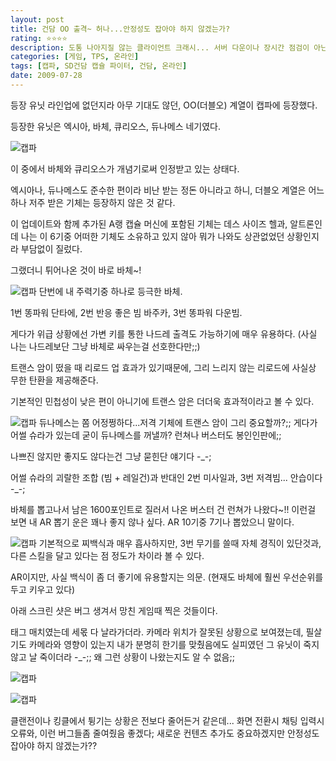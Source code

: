 ```yaml
---
layout: post
title: 건담 OO 출격~ 허나...안정성도 잡아야 하지 않겠는가?
rating: ⭐️⭐️⭐️⭐️
description: 도통 나아지질 않는 클라이언트 크래시... 서버 다운이나 장시간 점검이 아닌게 다행인가?
categories: [게임, TPS, 온라인]
tags: [캡파, SD건담 캡슐 파이터, 건담, 온라인]
date: 2009-07-28
---
```


등장 유닛 라인업에 없던지라 아무 기대도 않던, OO(더블오) 계열이 캡파에 등장했다.

등장한 유닛은 엑시아, 바체, 큐리오스, 듀나메스 네기였다.

![캡파](../../review/img/2009/sdgcf_22.jpeg)

이 중에서 바체와 큐리오스가 개념기로써 인정받고 있는 상태다.

엑시아나, 듀나메스도 준수한 편이라 비난 받는 정돈 아니라고 하니, 더블오 계열은 어느 하나 저주 받은 기체는 등장하지 않은 것 같다.

이 업데이트와 함께 추가된 A랭 캡슐 머신에 포함된 기체는 데스 사이즈 헬과, 알트론인데 나는 이 6기중 어떠한 기체도 소유하고 있지 않아 뭐가 나와도 상관없었던 상황인지라 부담없이 질렀다.

그랬더니 튀어나온 것이 바로 바체~!

![캡파](../../review/img/2009/sdgcf_23.jpeg)
단번에 내 주력기중 하나로 등극한 바체.

1번 똥파워 단타에, 2번 반응 좋은 빔 바주카, 3번 똥파워 다운빔.

게다가 위급 상황에선 가변 키를 통한 나드레 출격도 가능하기에 매우 유용하다. (사실 나는 나드레보단 그냥 바체로 싸우는걸 선호한다만;;)

트랜스 암이 떴을 때 리로드 업 효과가 있기때문에, 그리 느리지 않는 리로드에 사실상 무한 탄환을 제공해준다.

기본적인 민첩성이 낮은 편이 아니기에 트랜스 암은 더더욱 효과적이라고 볼 수 있다.

![캡파](../../review/img/2009/sdgcf_24.jpeg)
듀나메스는 쫌 어정쩡하다...저격 기체에 트랜스 암이 그리 중요할까?;; 게다가 어썰 슈라가 있는데 굳이 듀나메스를 꺼낼까? 런쳐나 버스터도 봉인인판에;;

나쁘진 않지만 좋지도 않다는건 그냥 묻힌단 얘기다 -_-;

어썰 슈라의 괴랄한 조합 (빔 + 레일건)과 반대인 2번 미사일과, 3번 저격빔... 안습이다 -_-;

바체를 뽑고나서 남은 1600포인트로 질러서 나온 버스터 건 런쳐가 나왔다~!! 이런걸 보면 내 AR 뽑기 운은 꽤나 좋지 않나 싶다. AR 10기중 7기나 뽑았으니 말이다.

![캡파](../../review/img/2009/sdgcf_25.jpeg)
기본적으로 찌백식과 매우 흡사하지만, 3번 무기를 쓸때 자체 경직이 있단것과, 다른 스킬을 달고 있다는 점 정도가 차이라 볼 수 있다.

AR이지만, 사실 백식이 좀 더 좋기에 유용할지는 의문. (현재도 바체에 훨씬 우선순위를 두고 키우고 있다)

아래 스크린 샷은 버그 생겨서 망친 게임때 찍은 것들이다.

태그 매치였는데 세몫 다 날라가더라. 카메라 위치가 잘못된 상황으로 보여졌는데, 필살기도 카메라와 영향이 있는지 내가 분명히 한기를 맞췄음에도 실피였던 그 유닛이 죽지 않고 날 죽이더라 -_-;; 왜 그런 상황이 나왔는지도 알 수 없음;;

![캡파](../../review/img/2009/sdgcf_26.jpeg)

![캡파](../../review/img/2009/sdgcf_27.jpeg)

클랜전이나 킹클에서 튕기는 상황은 전보다 줄어든거 같은데... 화면 전환시 채팅 입력시 오류와, 이런 버그들좀 줄여줬음 좋겠다; 새로운 컨텐츠 추가도 중요하겠지만 안정성도 잡아야 하지 않겠는가??
